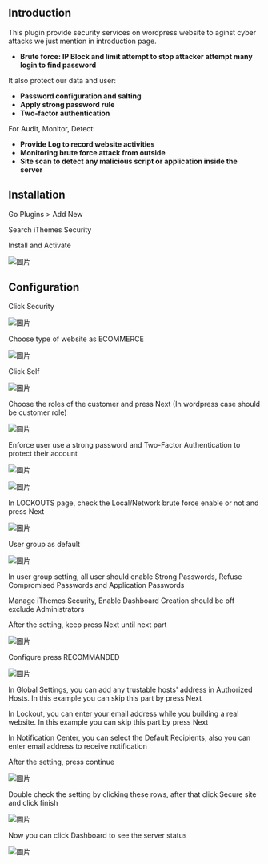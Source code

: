 ## Introduction

This plugin provide security services on wordpress website to aginst cyber attacks we just mention in introduction page.  

- **Brute force: IP Block and limit attempt to stop attacker attempt many login to find password**

It also protect our data and user:

- **Password configuration and salting**
- **Apply strong password rule**
- **Two-factor authentication**

For Audit, Monitor, Detect:

- **Provide Log to record website activities**
- **Monitoring brute force attack from outside**
- **Site scan to detect any malicious script or application inside the server**

## Installation

Go Plugins > Add New

Search iThemes Security

Install and Activate

![圖片](https://user-images.githubusercontent.com/74434769/141381978-0f83ad37-e9e9-4b66-ba6d-f08c7464c8e3.png)

## Configuration

Click Security 

![圖片](https://user-images.githubusercontent.com/74434769/141381132-258346b7-af11-41ef-bbe3-1759d27838a2.png)

Choose type of website as ECOMMERCE

![圖片](https://user-images.githubusercontent.com/74434769/141381112-477dbcb9-5753-4ee2-9172-d3588c6ac5ae.png)

Click Self

![圖片](https://user-images.githubusercontent.com/74434769/141381162-05bc85e7-3e59-4d1c-87f7-1e881ef69005.png)

Choose the roles of the customer and press Next (In wordpress case should be customer role)

![圖片](https://user-images.githubusercontent.com/74434769/141382236-8168703b-bf0b-4284-8680-25b642125c6f.png)

Enforce user use a strong password and Two-Factor Authentication to protect their account

![圖片](https://user-images.githubusercontent.com/74434769/141382326-06949d03-9fac-4cdf-b933-be36aefe63b7.png)

![圖片](https://user-images.githubusercontent.com/74434769/141382392-84bc5f99-4134-4392-b509-b9220fe23e79.png)

In LOCKOUTS page, check the Local/Network brute force enable or not and press Next

![圖片](https://user-images.githubusercontent.com/74434769/141382465-80d9b410-972e-4c85-a0ad-01f67eb51157.png)

User group as default

![圖片](https://user-images.githubusercontent.com/74434769/141382592-a5ffb93c-a727-40fd-9652-3b34d1d9adb0.png)

In user group setting, all user should enable Strong Passwords, Refuse Compromised Passwords and Application Passwords

Manage iThemes Security, Enable Dashboard Creation should be off exclude Administrators

After the setting, keep press Next until next part

![圖片](https://user-images.githubusercontent.com/74434769/141382647-69a78787-153f-458a-9b4c-1bd8bdbed8ce.png)

Configure press RECOMMANDED

![圖片](https://user-images.githubusercontent.com/74434769/141382961-0bcfbf88-aa0f-4f3a-9976-28905eb42941.png)

In Global Settings, you can add any trustable hosts' address in Authorized Hosts. In this example you can skip this part by press Next

In Lockout, you can enter your email address while you building a real website. In this example you can skip this part by press Next

In Notification Center, you can select the Default Recipients, also you can enter email address to receive notification

After the setting, press continue

![圖片](https://user-images.githubusercontent.com/74434769/141383388-a2f86d8e-7800-462c-aa9d-30e52d5de6a7.png)

Double check the setting by clicking these rows, after that click Secure site and click finish

![圖片](https://user-images.githubusercontent.com/74434769/141383499-8665f178-e7c7-421a-ad2d-abc548c2d37b.png)

Now you can click Dashboard to see the server status

![圖片](https://user-images.githubusercontent.com/74434769/141383716-ff703bb8-4a41-4406-958b-90dafa3e84d8.png)

